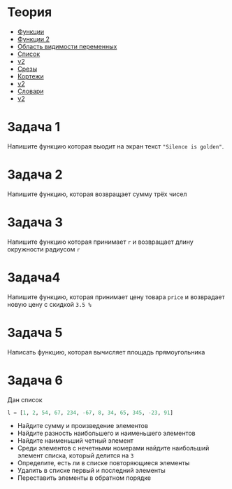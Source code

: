 # Теория
- [Функции](https://metanit.com/python/tutorial/2.8.php)
- [Функции 2](https://pythonworld.ru/tipy-dannyx-v-python/vse-o-funkciyax-i-ix-argumentax.html)
- [Область видимости переменных](https://metanit.com/python/tutorial/2.9.php)
- [Список](https://metanit.com/python/tutorial/3.1.php)
- [v2](https://pythonworld.ru/tipy-dannyx-v-python/spiski-list-funkcii-i-metody-spiskov.html)
- [Срезы](https://pythonworld.ru/osnovy/indeksy-i-srezy.html)
- [Кортежи](https://metanit.com/python/tutorial/3.2.php)
- [v2](https://pythonworld.ru/tipy-dannyx-v-python/kortezhi-tuple.html)
- [Словари](https://metanit.com/python/tutorial/3.3.php)
- [v2](https://pythonworld.ru/tipy-dannyx-v-python/slovari-dict-funkcii-i-metody-slovarej.html)

# Задача 1

Напишите функцию которая выодит на экран текст `"Silence is golden"`.

# Задача 2

Напишите функцию, которая возвращает сумму трёх чисел

# Задача 3

Напишите функцию которая принимает `r` и возвращает длину окружности радиусом `r`

# Задача4

Напишите функцию, которая принимает цену товара `price` и возврадает новую цену с скидкой `3.5 %`

# Задача 5

Написать функцию, которая вычисляет площадь прямоугольника

# Задача 6

Дан список

```python
l = [1, 2, 54, 67, 234, -67, 8, 34, 65, 345, -23, 91]
```
- Найдите сумму и произведение элементов
- Найдите разность наибольшего и наименьшего элементов
- Найдите наименьший четный элемент
- Среди элементов с нечетными номерами найдите наибольший элемент списка, который делится на `3`
- Определите, есть ли в списке повторяющиеся элементы
- Удалить в списке первый и последний элементы
- Переставить элементы в обратном порядке

